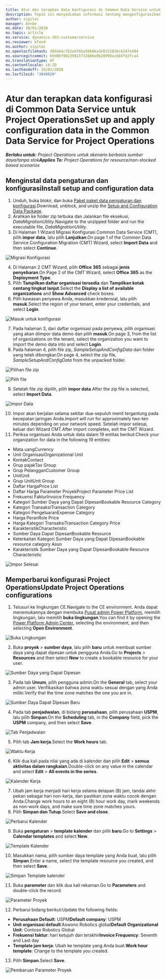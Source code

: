 ```yaml
---
title: Atur dan terapkan data konfigurasi di Common Data Service untuk Project Operations
description: Topik ini menyediakan informasi tentang mengonfigurasikan dan menerapkan data konfigurasi di Project Operations.
author: sigitac
manager: Annbe
ms.date: 10/01/2020
ms.topic: article
ms.service: dynamics-365-customerservice
ms.reviewer: kfend
ms.author: sigitac
ms.openlocfilehash: d99ab4c7b2ebf6ba56b86a3e0151036c6247e484
ms.sourcegitcommit: b9d8bf00239815f31686e9b28998ac684fd2fca4
ms.translationtype: HT
ms.contentlocale: id-ID
ms.lasthandoff: 10/02/2020
ms.locfileid: "3948920"
---
```

# <a name="set-up-and-apply-configuration-data-in-the-common-data-service-for-project-operations"></a><span data-ttu-id="1f720-103">Atur dan terapkan data konfigurasi di Common Data Service untuk Project Operations</span><span class="sxs-lookup"><span data-stu-id="1f720-103">Set up and apply configuration data in the Common Data Service for Project Operations</span></span>

<span data-ttu-id="1f720-104">_**Berlaku untuk:** Project Operations untuk skenario berbasis sumber daya/tanpa stok_</span><span class="sxs-lookup"><span data-stu-id="1f720-104">_**Applies To:** Project Operations for resource/non-stocked based scenarios_</span></span>

## <a name="install-setup-and-configuration-data"></a><span data-ttu-id="1f720-105">Menginstal data pengaturan dan konfigurasi</span><span class="sxs-lookup"><span data-stu-id="1f720-105">Install setup and configuration data</span></span>

1. <span data-ttu-id="1f720-106">Unduh, buka blokir, dan buka [Paket paket data pengaturan dan konfigurasi](https://download.microsoft.com/download/1/3/4/1349369c-6209-42b7-b3b4-5be0e67cacd8/ProjOpsSampleSetupData-%20Integrated%20UR1.zip).</span><span class="sxs-lookup"><span data-stu-id="1f720-106">Download, unblock, and unzip the [Setup and Configuration Data Package](https://download.microsoft.com/download/1/3/4/1349369c-6209-42b7-b3b4-5be0e67cacd8/ProjOpsSampleSetupData-%20Integrated%20UR1.zip).</span></span>
2. <span data-ttu-id="1f720-107">Arahkan ke folder zip terbuka dan Jalankan file eksekusi, *DataMigrationUtility*.</span><span class="sxs-lookup"><span data-stu-id="1f720-107">Navigate to the unzipped folder and run the executable file, *DataMigrationUtility*.</span></span>
3. <span data-ttu-id="1f720-108">Di Halaman 1 Wizard Migrasi Konfigurasi Common Data Service (CMT), pilih **impor data**, lalu pilih **Lanjutkan**.</span><span class="sxs-lookup"><span data-stu-id="1f720-108">On page 1 of the Common Data Service Configuration Migration (CMT) Wizard, select **Import Data** and then select **Continue**.</span></span>

![Migrasi Konfigurasi](./media/1ConfigurationMigration.png)

4. <span data-ttu-id="1f720-110">Di Halaman 2 CMT Wizard, pilih **Office 365** sebagai **jenis penyebaran**.</span><span class="sxs-lookup"><span data-stu-id="1f720-110">On Page 2 of the CMT Wizard, select **Office 365** as the **Deployment Type**.</span></span>
5. <span data-ttu-id="1f720-111">Pilih **Tampilkan daftar organisasi tersedia** dan **Tampilkan kotak centang tingkat lanjut**.</span><span class="sxs-lookup"><span data-stu-id="1f720-111">Select the **Display a list of available organizations** and **Show Advanced** check boxes.</span></span>
6. <span data-ttu-id="1f720-112">Pilih kawasan penyewa Anda, masukkan kredensial, lalu pilih **masuk**.</span><span class="sxs-lookup"><span data-stu-id="1f720-112">Select the region of your tenant, enter your credentials, and select **Login**.</span></span>

![Masuk untuk konfigurasi](./media/2ConfigurationSignin.png)

7. <span data-ttu-id="1f720-114">Pada halaman 3, dari daftar organisasi pada penyewa, pilih organisasi yang akan diimpor data demo dan pilih **masuk**.</span><span class="sxs-lookup"><span data-stu-id="1f720-114">On page 3, from the list of organizations on the tenant, select the organization you want to import the demo data into and select **Login**.</span></span>
8. <span data-ttu-id="1f720-115">Pada halaman 4, pilih file zip, *SampleSetupAndConfigData* dari folder yang telah dibongkar.</span><span class="sxs-lookup"><span data-stu-id="1f720-115">On page 4, select the zip file, *SampleSetupAndConfigData* from the unpacked folder.</span></span>

![Pilihan file zip](./media/3ZipFile.png)

![Pilih file](./media/4SelectAFile.png)

9. <span data-ttu-id="1f720-118">Setelah file zip dipilih, pilih **impor data**.</span><span class="sxs-lookup"><span data-stu-id="1f720-118">After the zip file is selected, select **Import Data**.</span></span>

![Impor Data](./media/5ImportData.png)

10. <span data-ttu-id="1f720-120">Impor akan berjalan selama sekitar dua-sepuluh menit tergantung pada kecepatan jaringan Anda.</span><span class="sxs-lookup"><span data-stu-id="1f720-120">Import will run for approximately two-ten minutes depending on your network speed.</span></span> <span data-ttu-id="1f720-121">Setelah impor selesai, keluar dari Wizard CMT.</span><span class="sxs-lookup"><span data-stu-id="1f720-121">After import completes, exit the CMT Wizard.</span></span> 
11. <span data-ttu-id="1f720-122">Periksa organisasi Anda untuk data dalam 19 entitas berikut:</span><span class="sxs-lookup"><span data-stu-id="1f720-122">Check your organization for data in the following 19 entities:</span></span>

  - <span data-ttu-id="1f720-123">Mata uang</span><span class="sxs-lookup"><span data-stu-id="1f720-123">Currency</span></span>
  - <span data-ttu-id="1f720-124">Unit Organisasi</span><span class="sxs-lookup"><span data-stu-id="1f720-124">Organizational Unit</span></span>
  - <span data-ttu-id="1f720-125">Kontak</span><span class="sxs-lookup"><span data-stu-id="1f720-125">Contact</span></span>
  - <span data-ttu-id="1f720-126">Grup pajak</span><span class="sxs-lookup"><span data-stu-id="1f720-126">Tax Group</span></span>
  - <span data-ttu-id="1f720-127">Grup Pelanggan</span><span class="sxs-lookup"><span data-stu-id="1f720-127">Customer Group</span></span>
  - <span data-ttu-id="1f720-128">Unit</span><span class="sxs-lookup"><span data-stu-id="1f720-128">Unit</span></span>
  - <span data-ttu-id="1f720-129">Grup Unit</span><span class="sxs-lookup"><span data-stu-id="1f720-129">Unit Group</span></span>
  - <span data-ttu-id="1f720-130">Daftar Harga</span><span class="sxs-lookup"><span data-stu-id="1f720-130">Price List</span></span>
  - <span data-ttu-id="1f720-131">Daftar Harga Parameter Proyek</span><span class="sxs-lookup"><span data-stu-id="1f720-131">Project Parameter Price List</span></span>
  - <span data-ttu-id="1f720-132">Frekuensi Faktur</span><span class="sxs-lookup"><span data-stu-id="1f720-132">Invoice Frequency</span></span>
  - <span data-ttu-id="1f720-133">Kategori Sumber Daya yang Dapat Dipesan</span><span class="sxs-lookup"><span data-stu-id="1f720-133">Bookable Resource Category</span></span>
  - <span data-ttu-id="1f720-134">Kategori Transaksi</span><span class="sxs-lookup"><span data-stu-id="1f720-134">Transaction Category</span></span>
  - <span data-ttu-id="1f720-135">Kategori Pengeluaran</span><span class="sxs-lookup"><span data-stu-id="1f720-135">Expense Category</span></span>
  - <span data-ttu-id="1f720-136">Harga Peran</span><span class="sxs-lookup"><span data-stu-id="1f720-136">Role Price</span></span>
  - <span data-ttu-id="1f720-137">Harga Kategori Transaksi</span><span class="sxs-lookup"><span data-stu-id="1f720-137">Transaction Category Price</span></span>
  - <span data-ttu-id="1f720-138">Karakteristik</span><span class="sxs-lookup"><span data-stu-id="1f720-138">Characteristic</span></span>
  - <span data-ttu-id="1f720-139">Sumber Daya Dapat Dipesan</span><span class="sxs-lookup"><span data-stu-id="1f720-139">Bookable Resource</span></span>
  - <span data-ttu-id="1f720-140">Keterkaitan Kategori Sumber Daya yang Dapat Dipesan</span><span class="sxs-lookup"><span data-stu-id="1f720-140">Bookable resource category Assn</span></span>
  - <span data-ttu-id="1f720-141">Karakteristik Sumber Daya yang Dapat Dipesan</span><span class="sxs-lookup"><span data-stu-id="1f720-141">Bookable Resource Characteristic</span></span>

![Impor Selesai](./media/6CompleteImport.png)

## <a name="update-project-operations-configurations"></a><span data-ttu-id="1f720-143">Memperbarui konfigurasi Project Operations</span><span class="sxs-lookup"><span data-stu-id="1f720-143">Update Project Operations configurations</span></span>

1. <span data-ttu-id="1f720-144">Telusuri ke lingkungan CE.</span><span class="sxs-lookup"><span data-stu-id="1f720-144">Navigate to the CE environment.</span></span> <span data-ttu-id="1f720-145">Anda dapat menemukannya dengan membuka [Pusat admin Power Platform](https://admin.powerplatform.microsoft.com/environments), memilih lingkungan, lalu memilih **buka lingkungan**.</span><span class="sxs-lookup"><span data-stu-id="1f720-145">You can find it by opening the [Power Platform Admin Center](https://admin.powerplatform.microsoft.com/environments), selecting the environment, and then selecting **Open Environment**.</span></span> 

![Buka Lingkungan](./media/7OpenEnvironment.png)

2. <span data-ttu-id="1f720-147">Buka **proyek** > **sumber daya**, lalu pilih **baru** untuk membuat sumber daya yang dapat dipesan untuk pengguna Anda.</span><span class="sxs-lookup"><span data-stu-id="1f720-147">Go to **Projects** > **Resources** and then select **New** to create a bookable resource for your user.</span></span>

![Sumber Daya yang Dapat Dipesan](./media/8BookableResources.png)

3. <span data-ttu-id="1f720-149">Pada tab **Umum**, pilih pengguna admin.</span><span class="sxs-lookup"><span data-stu-id="1f720-149">On the **General** tab, select your admin user.</span></span> <span data-ttu-id="1f720-150">Verifikasikan bahwa zona waktu sesuai dengan yang Anda miliki.</span><span class="sxs-lookup"><span data-stu-id="1f720-150">Verify that the time zone matches the one you are in.</span></span> 

![Sumber Daya Dapat Dipesan Baru](./media/9NewBookableResource.png)

4. <span data-ttu-id="1f720-152">Pada tab **penjadwalan**, di bidang **perusahaan**, pilih perusahaan **USPM**, lalu pilih **Simpan**.</span><span class="sxs-lookup"><span data-stu-id="1f720-152">On the **Scheduling** tab, in the **Company** field, pick the **USPM** company, and then select **Save**.</span></span> 

![Tab Penjadwalan](./media/10SchedulingTab.png)

5. <span data-ttu-id="1f720-154">Pilih tab **Jam kerja**.</span><span class="sxs-lookup"><span data-stu-id="1f720-154">Select the **Work hours** tab.</span></span>  

![Waktu Kerja](./media/11WorkHours.png)

6. <span data-ttu-id="1f720-156">Klik dua kali pada nilai yang ada di kalender dan pilih **Edit** > **semua aktivitas dalam rangkaian**.</span><span class="sxs-lookup"><span data-stu-id="1f720-156">Double-click on any value in the calendar and select **Edit** > **All events in the series**.</span></span> 

![Kalender Kerja](./media/12WorkCalendar.png)

7. <span data-ttu-id="1f720-158">Ubah jam kerja menjadi hari kerja selama delapan (8) jam, tandai akhir pekan sebagai hari non-kerja, dan pastikan zona waktu cocok dengan Anda.</span><span class="sxs-lookup"><span data-stu-id="1f720-158">Change work hours to an eight (8) hour work day, mark weekends as non-work days, and make sure time zone matches yours.</span></span> 
8. <span data-ttu-id="1f720-159">Pilih **Simpan dan Tutup**.</span><span class="sxs-lookup"><span data-stu-id="1f720-159">Select **Save and close**.</span></span>

![Perbarui Kalender](./media/13UpdateCalendar.png)

9. <span data-ttu-id="1f720-161">Buka **pengaturan** > **template kalender** dan pilih **baru**.</span><span class="sxs-lookup"><span data-stu-id="1f720-161">Go to **Settings** > **Calendar templates** and select **New**.</span></span>
 
 ![Template Kalender](./media/14CalendarTemplates.png)
 
 10. <span data-ttu-id="1f720-163">Masukkan nama, pilih sumber daya template yang Anda buat, lalu pilih **Simpan**.</span><span class="sxs-lookup"><span data-stu-id="1f720-163">Enter a name, select the template resource you created, and then select **Save**.</span></span> 
 
 ![Simpan Template kalender](./media/15SaveCalendarTemplate.png)
 
 11. <span data-ttu-id="1f720-165">Buka **parameter** dan klik dua kali rekaman.</span><span class="sxs-lookup"><span data-stu-id="1f720-165">Go to **Parameters** and double-click the record.</span></span> 
 
 ![Parameter Proyek](./media/16ProjectParameters.png)
 
12. <span data-ttu-id="1f720-167">Perbarui bidang berikut:</span><span class="sxs-lookup"><span data-stu-id="1f720-167">Update the following fields:</span></span>

 - <span data-ttu-id="1f720-168">**Perusahaan Default**: USPM</span><span class="sxs-lookup"><span data-stu-id="1f720-168">**Default company**: USPM</span></span>
 - <span data-ttu-id="1f720-169">**Unit organisasi default**:Aswono Robotics global</span><span class="sxs-lookup"><span data-stu-id="1f720-169">**Default Organizational Unit**: Contoso Robotics Global</span></span>
 - <span data-ttu-id="1f720-170">**Frekuensi faktur**: hari ketujuh dan terakhir</span><span class="sxs-lookup"><span data-stu-id="1f720-170">**Invoice Frequency**: Seventh and Last day</span></span>
 - <span data-ttu-id="1f720-171">**Template jam kerja**: Ubah ke template yang Anda buat.</span><span class="sxs-lookup"><span data-stu-id="1f720-171">**Work hour template**: Change to the template you created.</span></span>

13. <span data-ttu-id="1f720-172">Pilih **Simpan**.</span><span class="sxs-lookup"><span data-stu-id="1f720-172">Select **Save**.</span></span> 

![Pembaruan Parameter Proyek](./media/17UpdatedProjectParameters.png)
